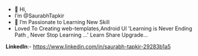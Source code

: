 - 👋 Hi,
-  I’m @SaurabhTapkir
- 👀 I’m Passionate to Learning New Skill
- Loved To Creating web-templates,Android UI
  'Learning is Never Ending Path ,
      Never Stop Learning ...'
  Learn Share Upgrade...  

<b>LinkedIn</b>:- https://www.linkedin.com/in/saurabh-tapkir-29283b1a5
<!---
SaurabhTapkir/SaurabhTapkir is a ✨ special ✨ repository because its `README.md` (this file) appears on your GitHub profile.
You can click the Preview link to take a look at your changes.
--->
